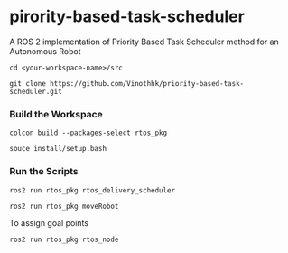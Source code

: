 # pirority-based-task-scheduler
A ROS 2 implementation of Priority Based Task Scheduler method for an Autonomous Robot

```
cd <your-workspace-name>/src
```
```
git clone https://github.com/Vinothhk/priority-based-task-scheduler.git
```

### Build the Workspace

```
colcon build --packages-select rtos_pkg
```
```
souce install/setup.bash
```
### Run the Scripts
```
ros2 run rtos_pkg rtos_delivery_scheduler
```
```
ros2 run rtos_pkg moveRobot
```

To assign goal points
```
ros2 run rtos_pkg rtos_node
```
